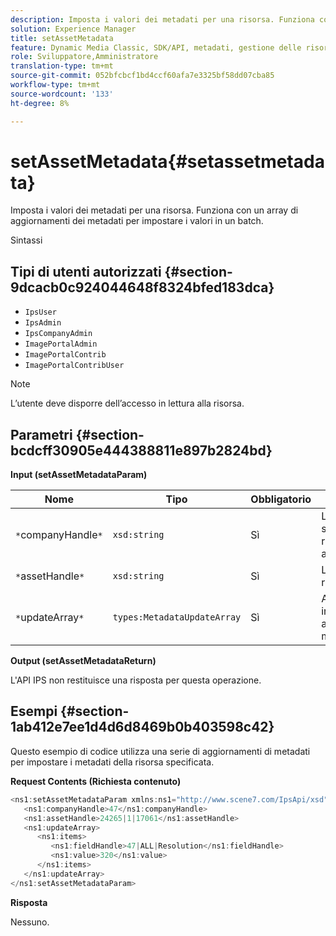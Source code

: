 ```yaml
---
description: Imposta i valori dei metadati per una risorsa. Funziona con un array di aggiornamenti dei metadati per impostare i valori in un batch.
solution: Experience Manager
title: setAssetMetadata
feature: Dynamic Media Classic, SDK/API, metadati, gestione delle risorse
role: Sviluppatore,Amministratore
translation-type: tm+mt
source-git-commit: 052bfcbcf1bd4ccf60afa7e3325bf58dd07cba85
workflow-type: tm+mt
source-wordcount: '133'
ht-degree: 8%

---
```



# setAssetMetadata{#setassetmetadata}

Imposta i valori dei metadati per una risorsa. Funziona con un array di aggiornamenti dei metadati per impostare i valori in un batch.

Sintassi

## Tipi di utenti autorizzati {#section-9dcacb0c924044648f8324bfed183dca}

* `IpsUser`
* `IpsAdmin`
* `IpsCompanyAdmin`
* `ImagePortalAdmin`
* `ImagePortalContrib`
* `ImagePortalContribUser`

>[!NOTE]
>
>L’utente deve disporre dell’accesso in lettura alla risorsa.

## Parametri {#section-bcdcff30905e444388811e897b2824bd}

**Input (setAssetMetadataParam)**

| Nome | Tipo | Obbligatorio | Descrizione |
|---|---|---|---|
| `*`companyHandle`*` | `xsd:string` | Sì | L’handle della società con la risorsa da aggiornare. |
| `*`assetHandle`*` | `xsd:string` | Sì | L’handle della risorsa. |
| `*`updateArray`*` | `types:MetadataUpdateArray` | Sì | Aggiornamenti in un array di aggiornamento metadati. |

**Output (setAssetMetadataReturn)**

L&#39;API IPS non restituisce una risposta per questa operazione.

## Esempi {#section-1ab412e7ee1d4d6d8469b0b403598c42}

Questo esempio di codice utilizza una serie di aggiornamenti di metadati per impostare i metadati della risorsa specificata.

**Request Contents (Richiesta contenuto)**

```java
<ns1:setAssetMetadataParam xmlns:ns1="http://www.scene7.com/IpsApi/xsd">
   <ns1:companyHandle>47</ns1:companyHandle>
   <ns1:assetHandle>24265|1|17061</ns1:assetHandle>
   <ns1:updateArray>
      <ns1:items>
         <ns1:fieldHandle>47|ALL|Resolution</ns1:fieldHandle>
         <ns1:value>320</ns1:value>
      </ns1:items>
   </ns1:updateArray>
</ns1:setAssetMetadataParam>
```

**Risposta**

Nessuno.
